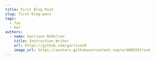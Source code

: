 ```yaml
---
title: First Blog Post
slug: first-blog-post
tags:
  - foo
  - bar
authors:
  - name: Garrison McMullen
    title: Instruction Writer
    url: https://github.com/garrison0
    image_url: https://avatars.githubusercontent.com/u/4089393?v=4
---
```

